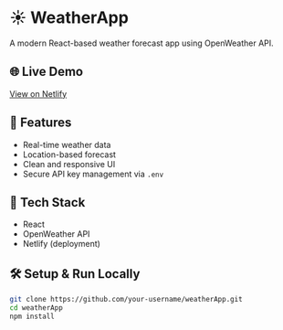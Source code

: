 # ☀️ WeatherApp

A modern React-based weather forecast app using OpenWeather API.

## 🌐 Live Demo
[View on Netlify](https://your-site.netlify.app)

## 🚀 Features
- Real-time weather data
- Location-based forecast
- Clean and responsive UI
- Secure API key management via `.env`

## 🔧 Tech Stack
- React
- OpenWeather API
- Netlify (deployment)

## 🛠️ Setup & Run Locally

```bash
git clone https://github.com/your-username/weatherApp.git
cd weatherApp
npm install
